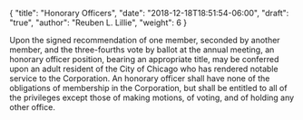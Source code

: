 {
	"title": "Honorary Officers",
	"date": "2018-12-18T18:51:54-06:00",
	"draft": "true",
	"author": "Reuben L. Lillie",
	"weight": 6
}

Upon the signed recommendation of one member, seconded by another member, and the three-fourths vote by ballot at the annual meeting, an honorary officer position, bearing an appropriate title, may be conferred upon an adult resident of the City of Chicago who has rendered notable service to the Corporation. An honorary officer shall have none of the obligations of membership in the Corporation, but shall be entitled to all of the privileges except those of making motions, of voting, and of holding any other office.
